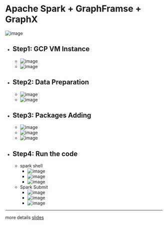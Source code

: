 # Apache Spark + GraphFramse + GraphX
![image](https://user-images.githubusercontent.com/55336314/208836551-8c598c6a-de83-47b9-88cc-47a709bd1637.png)
* ## Step1: GCP VM Instance
  * ![image](https://user-images.githubusercontent.com/55336314/208836848-701eb4f7-4c8a-479d-add6-7665b43830a9.png)
  * ![image](https://user-images.githubusercontent.com/55336314/208837001-8eb9262c-210d-4c92-98c2-afb3cc8f7ab5.png)
* ## Step2: Data Preparation
  * ![image](https://user-images.githubusercontent.com/55336314/208837052-af6c74e8-4b47-4d68-8c87-5e9ff0e1e354.png)
  * ![image](https://user-images.githubusercontent.com/55336314/208837276-d22c4cbc-fbbe-468b-a170-2ceff6603048.png)
* ## Step3: Packages Adding
  * ![image](https://user-images.githubusercontent.com/55336314/208837169-f829bac6-83fc-484a-a245-d5da9a5b2556.png)
  * ![image](https://user-images.githubusercontent.com/55336314/208837204-004648aa-6c48-480f-8b2e-84867b8ec159.png)
  * ![image](https://user-images.githubusercontent.com/55336314/208837235-46bc571d-f1e7-431c-8886-1bbf43e70800.png)  
* ## Step4: Run the code
  * spark shell
    * ![image](https://user-images.githubusercontent.com/55336314/208837336-480d2a41-0a08-4c59-bd6f-b1223121e222.png)
    * ![image](https://user-images.githubusercontent.com/55336314/208837356-cd11aaa5-776b-45d7-8eba-5724a55d0ec4.png)
    * ![image](https://user-images.githubusercontent.com/55336314/208837386-27403b56-fb6f-42c5-9c7a-771a70797085.png)
  * Spark Submit
    * ![image](https://user-images.githubusercontent.com/55336314/208837574-dc00dd7e-2606-4042-bc42-9fcbb9f0fa3a.png)
    * ![image](https://user-images.githubusercontent.com/55336314/208837604-bd0e90f7-9be9-4e35-8921-78b1cbc27821.png)
    * ![image](https://user-images.githubusercontent.com/55336314/208837627-da6cf5b4-a109-4699-bcac-01a073d6f0c1.png)
***
more details [slides](https://docs.google.com/presentation/d/1ZP8hMt0-5W-IoMk2lfou96IMOXwG4itytnrGRWI_VM0/edit?usp=sharing)
